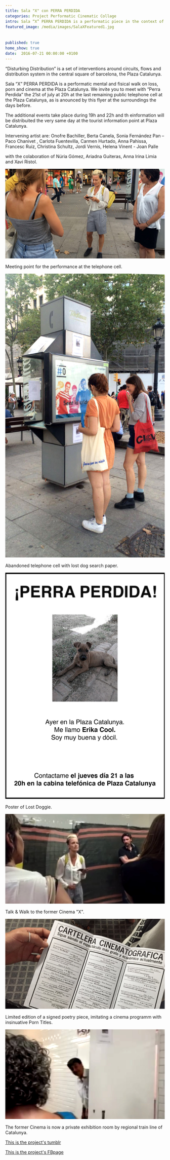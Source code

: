 ```yaml
---
title: Sala "X" con PERRA PERDIDA
categories: Project Performatic Cinematic Collage
intro: Sala “X” PERRA PERDIDA is a performatic piece in the context of the first visualization of a workgroup generated by a workshop at Hangar in spring 2016 with Francesc Ruiz. 
featured_image: /media/images/SalaXFeatured1.jpg


published: true
home_show: true
date:  2016-07-21 00:00:00 +0100
---
```


“Disturbing Distribution” is a set of interventions around circuits, flows and distribution system in the central square of barcelona, the Plaza Catalunya.

Sala “X” PERRA PERDIDA is a performatic mental and fisical walk on loss, porn and cinema at the Plaza Catalunya. We invite you to meet with “Perra Perdida” the 21st of july at 20h at the last remaining public telephone cell at the Plaza Catalunya, as is anounced by this flyer at the surroundings the days before.

The additional events take place during 19h and 22h and th einformation will be distribuited the very same day at the tourist information point at Plaza Catalunya.

Intervening artist are: Onofre Bachiller, Berta Canela, Sonia Fernández Pan – Paco Chanivet , Carlota Fuentevilla, Carmen Hurtado, Anna Pahissa, Francesc Ruiz, Christina Schultz, Jordi Vernis, Helena Vinent - Joan Palle 

with the colaboration of Núria Gómez, Ariadna Guiteras, Anna Irina Limia and Xavi Ristol. 

  
![image](/media/images/SalaX5.jpg) 

Meeting point for the performance at the telephone cell.
  
![image](/media/images/SalaX6.jpg)

Abandoned telephone cell with lost dog search paper.

![image](/media/images/SalaX1.jpg)

Poster of Lost Doggie.

![image](/media/images/SalaX7.jpg)

Talk & Walk to the former Cinema "X".

![image](/media/images/SalaX3.jpg)

Limited edition of a signed poetry piece, imitating a cinema programm with insinuative Porn Titles.

![image](/media/images/SalaX8.jpg)

The former Cinema is now a private exhibition room by regional train line of Catalunya.

  
[This is the project's tumblr](http://distribucionperturbadora.tumblr.com/)

[This is the project's FBpage](https://www.facebook.com/distribucionperturbadora/)   
